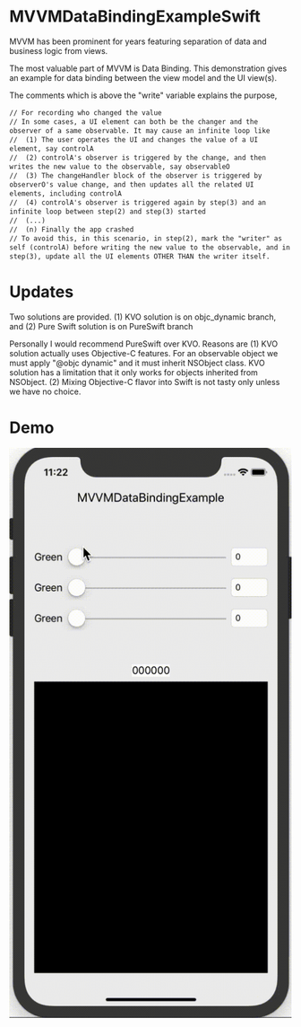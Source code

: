 # MVVMDataBindingExampleSwift

MVVM has been prominent for years featuring separation of data and business logic from views.

The most valuable part of MVVM is Data Binding. This demonstration gives an example for data binding between the view model and the UI view(s).

The comments which is above the "write" variable explains the purpose,

    // For recording who changed the value
    // In some cases, a UI element can both be the changer and the observer of a same observable. It may cause an infinite loop like
    //  (1) The user operates the UI and changes the value of a UI element, say controlA
    //  (2) controlA's observer is triggered by the change, and then writes the new value to the observable, say observableO
    //  (3) The changeHandler block of the observer is triggered by observerO's value change, and then updates all the related UI elements, including controlA
    //  (4) controlA's observer is triggered again by step(3) and an infinite loop between step(2) and step(3) started
    //  (...)
    //  (n) Finally the app crashed
    // To avoid this, in this scenario, in step(2), mark the "writer" as self (controlA) before writing the new value to the observable, and in step(3), update all the UI elements OTHER THAN the writer itself.

# Updates

Two solutions are provided.
(1) KVO solution is on objc_dynamic branch, and
(2) Pure Swift solution is on PureSwift branch

Personally I would recommend PureSwift over KVO. Reasons are
(1) KVO solution actually uses Objective-C features. For an observable object we must apply "@objc dynamic" and it must inherit NSObject class. KVO solution has a limitation that it only works for objects inherited from NSObject.
(2) Mixing Objective-C flavor into Swift is not tasty only unless we have no choice.

# Demo
![](https://github.com/zjkuang/MVVMDataBindingExampleSwift/blob/master/MVVMDataBindingSwift.gif)
